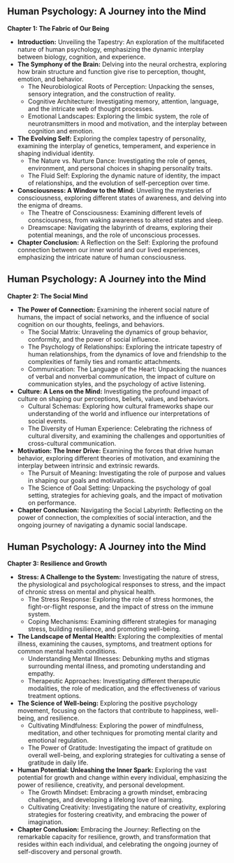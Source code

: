 ## Human Psychology: A Journey into the Mind

**Chapter 1: The Fabric of Our Being**

* **Introduction:**  Unveiling the Tapestry:  An exploration of the multifaceted nature of human psychology, emphasizing the dynamic interplay between biology, cognition, and experience. 
* **The Symphony of the Brain:**  Delving into the neural orchestra, exploring how brain structure and function give rise to perception, thought, emotion, and behavior.
    *  The Neurobiological Roots of Perception:  Unpacking the senses, sensory integration, and the construction of reality.
    *  Cognitive Architecture:  Investigating memory, attention, language, and the intricate web of thought processes.
    *  Emotional Landscapes:  Exploring the limbic system, the role of neurotransmitters in mood and motivation, and the interplay between cognition and emotion. 
* **The Evolving Self:**  Exploring the complex tapestry of personality, examining the interplay of genetics, temperament, and experience in shaping individual identity.
    *  The Nature vs. Nurture Dance:  Investigating the role of genes, environment, and personal choices in shaping personality traits.
    *  The Fluid Self:  Exploring the dynamic nature of identity, the impact of relationships, and the evolution of self-perception over time.
* **Consciousness:  A Window to the Mind:**  Unveiling the mysteries of consciousness, exploring different states of awareness, and delving into the enigma of dreams.
    *  The Theatre of Consciousness:  Examining different levels of consciousness, from waking awareness to altered states and sleep.
    *  Dreamscape:  Navigating the labyrinth of dreams, exploring their potential meanings, and the role of unconscious processes. 
* **Chapter Conclusion:**  A Reflection on the Self:  Exploring the profound connection between our inner world and our lived experiences, emphasizing the intricate nature of human consciousness. 


## Human Psychology: A Journey into the Mind

**Chapter 2: The Social Mind**

* **The Power of Connection:**  Examining the inherent social nature of humans, the impact of social networks, and the influence of social cognition on our thoughts, feelings, and behaviors.
    *  The Social Matrix:  Unraveling the dynamics of group behavior, conformity, and the power of social influence. 
    *  The Psychology of Relationships:  Exploring the intricate tapestry of human relationships, from the dynamics of love and friendship to the complexities of family ties and romantic attachments.
    *  Communication:  The Language of the Heart:  Unpacking the nuances of verbal and nonverbal communication, the impact of culture on communication styles, and the psychology of active listening.
* **Culture: A Lens on the Mind:**  Investigating the profound impact of culture on shaping our perceptions, beliefs, values, and behaviors.
    *  Cultural Schemas:  Exploring how cultural frameworks shape our understanding of the world and influence our interpretations of social events.
    *  The Diversity of Human Experience:  Celebrating the richness of cultural diversity, and examining the challenges and opportunities of cross-cultural communication.
* **Motivation:  The Inner Drive:**  Examining the forces that drive human behavior, exploring different theories of motivation, and examining the interplay between intrinsic and extrinsic rewards.
    *  The Pursuit of Meaning:  Investigating the role of purpose and values in shaping our goals and motivations.
    *  The Science of Goal Setting:  Unpacking the psychology of goal setting, strategies for achieving goals, and the impact of motivation on performance. 
* **Chapter Conclusion:**  Navigating the Social Labyrinth:  Reflecting on the power of connection, the complexities of social interaction, and the ongoing journey of navigating a dynamic social landscape. 


## Human Psychology: A Journey into the Mind

**Chapter 3:  Resilience and Growth**

* **Stress:  A Challenge to the System:**  Investigating the nature of stress, the physiological and psychological responses to stress, and the impact of chronic stress on mental and physical health.
    *  The Stress Response:  Exploring the role of stress hormones, the fight-or-flight response, and the impact of stress on the immune system.
    *  Coping Mechanisms:  Examining different strategies for managing stress, building resilience, and promoting well-being.
* **The Landscape of Mental Health:**  Exploring the complexities of mental illness, examining the causes, symptoms, and treatment options for common mental health conditions. 
    *  Understanding Mental Illnesses:  Debunking myths and stigmas surrounding mental illness, and promoting understanding and empathy.
    *  Therapeutic Approaches:  Investigating different therapeutic modalities, the role of medication, and the effectiveness of various treatment options.
* **The Science of Well-being:**  Exploring the positive psychology movement, focusing on the factors that contribute to happiness, well-being, and resilience.
    *  Cultivating Mindfulness:  Exploring the power of mindfulness, meditation, and other techniques for promoting mental clarity and emotional regulation.
    *  The Power of Gratitude:  Investigating the impact of gratitude on overall well-being, and exploring strategies for cultivating a sense of gratitude in daily life. 
* **Human Potential:  Unleashing the Inner Spark:**  Exploring the vast potential for growth and change within every individual, emphasizing the power of resilience, creativity, and personal development. 
    *  The Growth Mindset:  Embracing a growth mindset, embracing challenges, and developing a lifelong love of learning. 
    *  Cultivating Creativity:  Investigating the nature of creativity, exploring strategies for fostering creativity, and embracing the power of imagination.
* **Chapter Conclusion:**  Embracing the Journey:  Reflecting on the remarkable capacity for resilience, growth, and transformation that resides within each individual, and celebrating the ongoing journey of self-discovery and personal growth. 
